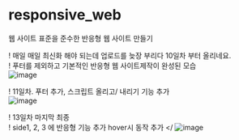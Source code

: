 # responsive_web
웹 사이트 표준을 준수한 반응형 웹 사이트 만들기

! 매일 매일 최신화 해야 되는데 업로드를 늦장 부리다 10일차 부터 올리네요. </br>
! 푸터를 제외하고 기본적인 반응형 웹 사이트제작이 완성된 모습 </br>
![image](https://user-images.githubusercontent.com/62534722/147572922-fd95a8ca-eb4f-4b5a-ba15-2313fc385fdd.png)

! 11일차. 푸터 추가, 스크립트 올리고/ 내리기 기능 추가 </br>
![image](https://user-images.githubusercontent.com/62534722/147668416-cbba3d0d-a116-47a8-b2a2-97f5b083ee9a.png)


! 13일차 마지막 최종 </br>
! side1, 2, 3 에 반응형 기능 추가 hover시 동작 추가 </
![image](https://user-images.githubusercontent.com/62534722/147817253-04edd78d-ce74-49d0-a232-03bb58b91fe6.png)
